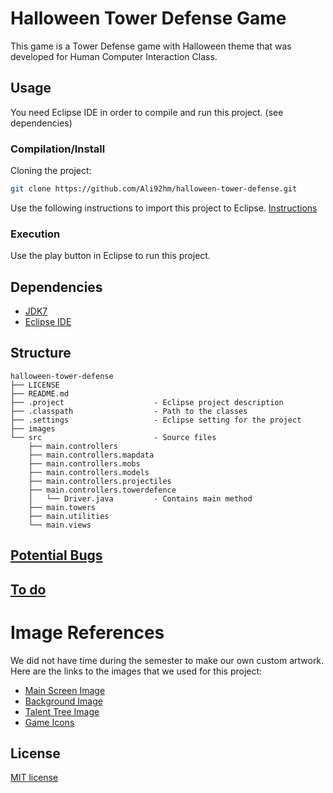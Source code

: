 # Halloween Tower Defense Game

This game is a Tower Defense game with Halloween theme that was developed for Human Computer Interaction Class. 

## Usage
You need Eclipse IDE in order to compile and run this project. (see dependencies)

### Compilation/Install

Cloning the project:
```bash
git clone https://github.com/Ali92hm/halloween-tower-defense.git
```
Use the following instructions to import this project to Eclipse. [Instructions](http://help.eclipse.org/juno/index.jsp?topic=%2Forg.eclipse.platform.doc.user%2Ftasks%2Ftasks-importproject.htm)

### Execution
Use the play button in Eclipse to run this project.

## Dependencies
* [JDK7](http://www.oracle.com/technetwork/java/javase/downloads/jdk7-downloads-1880260.html)
* [Eclipse IDE](https://eclipse.org/downloads/)

## Structure
    halloween-tower-defense
    ├── LICENSE
    ├── README.md
    ├── .project                    - Eclipse project description
    ├── .classpath                  - Path to the classes
    ├── .settings                   - Eclipse setting for the project
    ├── images
    └── src                         - Source files
        ├── main.controllers
        ├── main.controllers.mapdata
        ├── main.controllers.mobs
        ├── main.controllers.models
        ├── main.controllers.projectiles
        ├── main.controllers.towerdefence
        │   └── Driver.java         - Contains main method
        ├── main.towers
        ├── main.utilities
        └── main.views

## [Potential Bugs](https://github.com/Ali92hm/halloween-tower-defense/issues)

## [To do](https://github.com/Ali92hm/halloween-tower-defense/milestones)

# Image References
We did not have time during the semester to make our own custom artwork. Here are the links to the images that we used for this project:

* [Main Screen Image](http://blog.bioware.com/wp-content/uploads/2012/10/HalloweenPromo.jpg)
* [Background Image](http://www.finewallpaperss.com/wp-content/uploads/2012/10/halloween.jpg)
* [Talent Tree Image](http://image.yaymicro.com/rz_512x512/0/56a/fairy-tale-castle-56a481.jpg)
* [Game Icons](http://www.sc2mapster.com/media/images/48/16/WoW_Icons.jpg)


## License
[MIT license](http://opensource.org/licenses/MIT)
